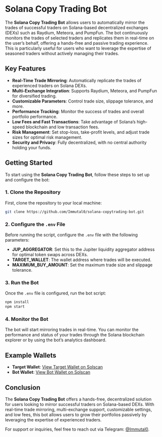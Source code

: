 # Solana Copy Trading Bot

The **Solana Copy Trading Bot** allows users to automatically mirror the trades of successful traders on Solana-based decentralized exchanges (DEXs) such as Raydium, Meteora, and PumpFun. The bot continuously monitors the trades of selected traders and replicates them in real-time on the user’s behalf, offering a hands-free and passive trading experience. This is particularly useful for users who want to leverage the expertise of seasoned traders without actively managing their trades.

## Key Features

- **Real-Time Trade Mirroring**: Automatically replicate the trades of experienced traders on Solana DEXs.
- **Multi-Exchange Integration**: Supports Raydium, Meteora, and PumpFun for diversified trading.
- **Customizable Parameters**: Control trade size, slippage tolerance, and more.
- **Performance Tracking**: Monitor the success of trades and overall portfolio performance.
- **Low Fees and Fast Transactions**: Take advantage of Solana’s high-speed blockchain and low transaction fees.
- **Risk Management**: Set stop-loss, take-profit levels, and adjust trade sizes for optimal risk management.
- **Security and Privacy**: Fully decentralized, with no central authority holding your funds.

## Getting Started

To start using the **Solana Copy Trading Bot**, follow these steps to set up and configure the bot:

### 1. Clone the Repository
First, clone the repository to your local machine:

```bash
git clone https://github.com/Immutal0/solana-copytrading-bot.git
```

### 2. Configure the `.env` File
Before running the script, configure the `.env` file with the following parameters:

- **JUP_AGGREGATOR**: Set this to the Jupiter liquidity aggregator address for optimal token swaps across DEXs.
- **TARGET_WALLET**: The wallet address where trades will be executed.
- **MAXIMUM_BUY_AMOUNT**: Set the maximum trade size and slippage tolerance.

### 3. Run the Bot
Once the `.env` file is configured, run the bot script:

```bash
npm install
npm start
```

### 4. Monitor the Bot
The bot will start mirroring trades in real-time. You can monitor the performance and status of your trades through the Solana blockchain explorer or by using the bot’s analytics dashboard.

## Example Wallets

- **Target Wallet**: [View Target Wallet on Solscan](https://solscan.io/account/6zhK4gpohxPyk7fd4nTqWMgqLJVZshivxe7r7G9EdTgf)
- **Bot Wallet**: [View Bot Wallet on Solscan](https://solscan.io/account/EJfy68UhcTWaS5tQKjUDQJUwMLBtfTzM8AVi7pEGEjXA)

## Conclusion

The **Solana Copy Trading Bot** offers a hands-free, decentralized solution for users looking to mirror successful traders on Solana-based DEXs. With real-time trade mirroring, multi-exchange support, customizable settings, and low fees, this bot allows users to grow their portfolios passively by leveraging the expertise of experienced traders.

For support or inquiries, feel free to reach out via Telegram: [@Immutal0](https://t.me/Immutal0).
